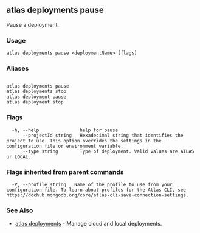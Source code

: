 ## atlas deployments pause

Pause a deployment.


### Usage
```
atlas deployments pause <deploymentName> [flags]
```

### Aliases
```

atlas deployments pause
atlas deployments stop
atlas deployment pause
atlas deployment stop
```



### Flags

```
  -h, --help               help for pause
      --projectId string   Hexadecimal string that identifies the project to use. This option overrides the settings in the configuration file or environment variable.
      --type string        Type of deployment. Valid values are ATLAS or LOCAL.

```


### Flags inherited from parent commands

```
  -P, --profile string   Name of the profile to use from your configuration file. To learn about profiles for the Atlas CLI, see https://dochub.mongodb.org/core/atlas-cli-save-connection-settings.

```

### See Also


* [atlas deployments](atlas_deployments.md)	- Manage cloud and local deployments.



